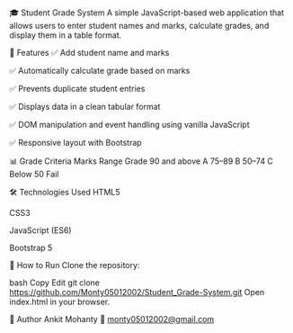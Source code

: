 
🎓 Student Grade System
A simple JavaScript-based web application that allows users to enter student names and marks, calculate grades, and display them in a table format.

📌 Features
✅ Add student name and marks

✅ Automatically calculate grade based on marks

✅ Prevents duplicate student entries

✅ Displays data in a clean tabular format

✅ DOM manipulation and event handling using vanilla JavaScript

✅ Responsive layout with Bootstrap

📊 Grade Criteria
Marks Range	Grade
90 and above	A
75–89	B
50–74	C
Below 50	Fail

🛠️ Technologies Used
HTML5

CSS3

JavaScript (ES6)

Bootstrap 5

🚀 How to Run
Clone the repository:

bash
Copy
Edit
git clone https://github.com/Monty05012002/Student_Grade-System.git
Open index.html in your browser.

🙌 Author
Ankit Mohanty
📧 monty05012002@gmail.com

